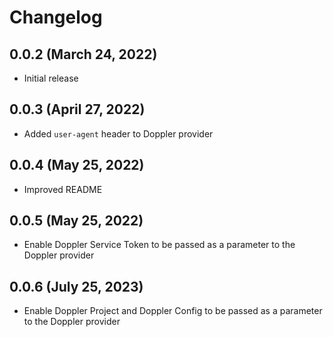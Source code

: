 # Changelog

## 0.0.2 (March 24, 2022)

- Initial release

## 0.0.3 (April 27, 2022)

- Added `user-agent` header to Doppler provider

## 0.0.4 (May 25, 2022)

- Improved README

## 0.0.5 (May 25, 2022)

- Enable Doppler Service Token to be passed as a parameter to the Doppler provider

## 0.0.6 (July 25, 2023)

- Enable Doppler Project and Doppler Config to be passed as a parameter to the Doppler provider
